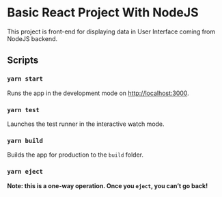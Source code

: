 # Basic React Project With NodeJS

This project is front-end for displaying data in User Interface coming from NodeJS backend. 

## Scripts

### `yarn start`

Runs the app in the development mode on [http://localhost:3000](http://localhost:3000).<br />

### `yarn test`

Launches the test runner in the interactive watch mode.<br />

### `yarn build`

Builds the app for production to the `build` folder.<br />

### `yarn eject`

**Note: this is a one-way operation. Once you `eject`, you can’t go back!**